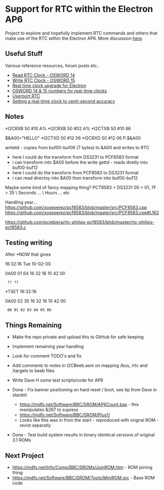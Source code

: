 Support for RTC within the Electron AP6
=======================================

Project to explore and hopefully implement RTC commands and others that make use of the RTC within the Electron AP6. More discussion [here](https://www.stardot.org.uk/forums/viewtopic.php?t=28720). 

Useful Stuff
------------

Various reference resources, forum posts etc..
- [Read RTC Clock - OSWORD 14](https://beebwiki.mdfs.net/OSWORD_%260E)
- [Write RTC Clock - OSWORD 15](https://beebwiki.mdfs.net/OSWORD_%260F)
- [Real time clock upgrade for Electron](https://www.stardot.org.uk/forums/viewtopic.php?p=419371&hilit=RTC#p419371)
- [OSWORD 14 & 15 numbers for real-time clocks](https://www.stardot.org.uk/forums/viewtopic.php?t=28743)
- [Userport RTC](https://stardot.org.uk/forums/viewtopic.php?f=3&t=26270)
- [Setting a real-time clock to centi-second accuracy](https://www.stardot.org.uk/forums/viewtopic.php?p=419313#p419313)

Notes
-----

*I2CRXB 50 #10 A%
*I2CRXB 50 #02 A%
*I2CTXB 50 #10 66

$&A00="HELLO"
*I2CTXD 50 #12 06
*I2CRXD 50 #12 06
P.$&A00

writetd - copies from buf00-buf06 (7 bytes) to &A00 and writes to RTC
- here I could do the transform from DS3231 to PCF8583 format
- i can transform into $A00 before the write
gettd - reads diretly into buf00-buf12
- here I could do the transform from PCF8583 to DS3231 format
- i can read directoy into $A00 then transform into buf00-buf12 

Maybe some kind of fancy mapping thing?
PCT8583 > DS3231
00 > 01, 7F > 35  \ Seconds
... \ Hours
... etc

Handling year...
https://github.com/xoseperez/pcf8583/blob/master/src/PCF8583.cpp 
https://github.com/xoseperez/pcf8583/blob/master/src/PCF8583.cpp#L162 

https://github.com/pciebiera/rtc-philips-pcf8583/blob/master/rtc-philips-pcf8583.c 

Testing writing
---------------

After *NOW that gives

16:32:16 Tue 10-02-00

0A00 01 64 16 32 16 10 42 00

     ?? ??

*TSET 16:32:16

0A00 02 35 16 32 16 10 42 00

     00 01 02 03 04 05 06

Things Remaining
----------------

- Make the repo private and upload this to GitHub for safe keeping
- Implement remaining year handling
- Look for comment TODO's and fix
- Add comments to notes in I2CBeeb.asm on mapping /bus, /rtc and /targets to beeb files
- Write Dave H some test scripts/code for AP6

- Done - Fix banner positioning on hard reset / boot, see tip from Dave in stardot
     - https://mdfs.net/Software/BBC/SROM/AP6Count.bas - this manipulates &267 to supress
     - https://mdfs.net/Software/BBC/SROM/Plus1/ 
     - Looks like this was in from the start - reproduced with orignal ROM - revist separatly
- Done - Test build system results in binary identical versions of original 3.1 ROMs

Next Project
------------
- https://mdfs.net/Info/Comp/BBC/SROMs/JoinROM.htm - ROM joining thing
- https://mdfs.net/Software/BBC/SROM/Tools/MiniROM.src - Base ROM code